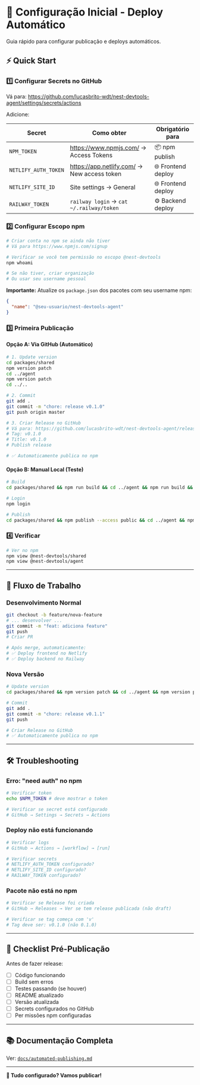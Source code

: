 # 🚀 Configuração Inicial - Deploy Automático

Guia rápido para configurar publicação e deploys automáticos.

## ⚡ Quick Start

### 1️⃣ Configurar Secrets no GitHub

Vá para: https://github.com/lucasbrito-wdt/nest-devtools-agent/settings/secrets/actions

Adicione:

| Secret               | Como obter                                  | Obrigatório para   |
| -------------------- | ------------------------------------------- | ------------------ |
| `NPM_TOKEN`          | https://www.npmjs.com/ → Access Tokens      | 📦 npm publish     |
| `NETLIFY_AUTH_TOKEN` | https://app.netlify.com/ → New access token | 🌐 Frontend deploy |
| `NETLIFY_SITE_ID`    | Site settings → General                     | 🌐 Frontend deploy |
| `RAILWAY_TOKEN`      | `railway login` → `cat ~/.railway/token`    | ⚙️ Backend deploy  |

### 2️⃣ Configurar Escopo npm

```bash
# Criar conta no npm se ainda não tiver
# Vá para https://www.npmjs.com/signup

# Verificar se você tem permissão no escopo @nest-devtools
npm whoami

# Se não tiver, criar organização
# Ou usar seu username pessoal
```

**Importante:** Atualize os `package.json` dos pacotes com seu username npm:

```json
{
  "name": "@seu-usuario/nest-devtools-agent"
}
```

### 3️⃣ Primeira Publicação

#### Opção A: Via GitHub (Automático)

```bash
# 1. Update version
cd packages/shared
npm version patch
cd ../agent
npm version patch
cd ../..

# 2. Commit
git add .
git commit -m "chore: release v0.1.0"
git push origin master

# 3. Criar Release no GitHub
# Vá para: https://github.com/lucasbrito-wdt/nest-devtools-agent/releases/new
# Tag: v0.1.0
# Title: v0.1.0
# Publish release

# ✅ Automaticamente publica no npm
```

#### Opção B: Manual Local (Teste)

```bash
# Build
cd packages/shared && npm run build && cd ../agent && npm run build && cd ../..

# Login
npm login

# Publish
cd packages/shared && npm publish --access public && cd ../agent && npm publish --access public
```

### 4️⃣ Verificar

```bash
# Ver no npm
npm view @nest-devtools/shared
npm view @nest-devtools/agent
```

---

## 🔄 Fluxo de Trabalho

### Desenvolvimento Normal

```bash
git checkout -b feature/nova-feature
# ... desenvolver ...
git commit -m "feat: adiciona feature"
git push
# Criar PR

# Após merge, automaticamente:
# ✅ Deploy frontend no Netlify
# ✅ Deploy backend no Railway
```

### Nova Versão

```bash
# Update version
cd packages/shared && npm version patch && cd ../agent && npm version patch && cd ../..

# Commit
git add .
git commit -m "chore: release v0.1.1"
git push

# Criar Release no GitHub
# ✅ Automaticamente publica no npm
```

---

## 🛠️ Troubleshooting

### Erro: "need auth" no npm

```bash
# Verificar token
echo $NPM_TOKEN # deve mostrar o token

# Verificar se secret está configurado
# GitHub → Settings → Secrets → Actions
```

### Deploy não está funcionando

```bash
# Verificar logs
# GitHub → Actions → [workflow] → [run]

# Verificar secrets
# NETLIFY_AUTH_TOKEN configurado?
# NETLIFY_SITE_ID configurado?
# RAILWAY_TOKEN configurado?
```

### Pacote não está no npm

```bash
# Verificar se Release foi criada
# GitHub → Releases → Ver se tem release publicada (não draft)

# Verificar se tag começa com 'v'
# Tag deve ser: v0.1.0 (não 0.1.0)
```

---

## 📝 Checklist Pré-Publicação

Antes de fazer release:

- [ ] Código funcionando
- [ ] Build sem erros
- [ ] Testes passando (se houver)
- [ ] README atualizado
- [ ] Versão atualizada
- [ ] Secrets configurados no GitHub
- [ ] Per missões npm configuradas

---

## 📚 Documentação Completa

Ver: [`docs/automated-publishing.md`](./automated-publishing.md)

---

**🚀 Tudo configurado? Vamos publicar!**
